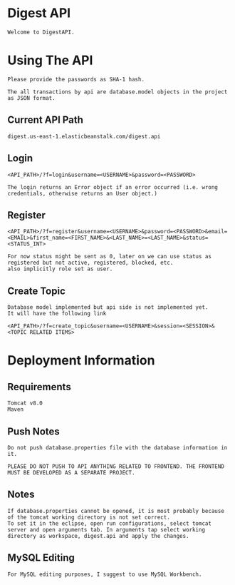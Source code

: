 # Digest API
	Welcome to DigestAPI.
# Using The API
	Please provide the passwords as SHA-1 hash. 
	
	The all transactions by api are database.model objects in the project as JSON format.
## Current API Path
	digest.us-east-1.elasticbeanstalk.com/digest.api 
	
## Login
	<API_PATH>/?f=login&username=<USERNAME>&password=<PASSWORD>
	
	The login returns an Error object if an error occurred (i.e. wrong credentials, otherwise returns an User object.)
## Register
	<API_PATH>/?f=register&username=<USERNAME>&password=<PASSWORD>&email=<EMAIL>&first_name=<FIRST_NAME>&<LAST_NAME>=<LAST_NAME>&status=<STATUS_INT>
	
	For now status might be sent as 0, later on we can use status as registered but not active, registered, blocked, etc.
	also implicitly role set as user.

## Create Topic
	Database model implemented but api side is not implemented yet.
	It will have the following link
	
	<API_PATH>/?f=create_topic&username=<USERNAME>&session=<SESSION>&<TOPIC RELATED ITEMS>

# Deployment Information
## Requirements
	Tomcat v8.0
	Maven
## Push Notes
	Do not push database.properties file with the database information in it.
	
	PLEASE DO NOT PUSH TO API ANYTHING RELATED TO FRONTEND. THE FRONTEND MUST BE DEVELOPED AS A SEPARATE PROJECT.
## Notes
	If database.properties cannot be opened, it is most probably because of the tomcat working directory is not set correct. 
	To set it in the eclipse, open run configurations, select tomcat server and open arguments tab. In arguments tap select working directory as workspace, digest.api and apply the changes.
## MySQL Editing
	For MySQL editing purposes, I suggest to use MySQL Workbench.

		
